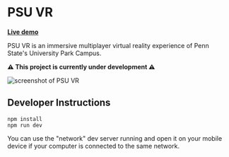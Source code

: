 # PSU VR

**[Live demo](https://psu-vr.vercel.app/)**

PSU VR is an immersive multiplayer virtual reality experience of Penn State's University Park Campus. 

**⚠️ This project is currently under development ⚠️**

![screenshot of PSU VR](https://github.com/andrewwoan/PSU-VR/assets/50236987/f36f81b1-377f-4b16-aa2f-49c5944de7e4)

## Developer Instructions

```
npm install
npm run dev
```

You can use the "network" dev server running and open it on your mobile device if your computer is connected to the same network.
